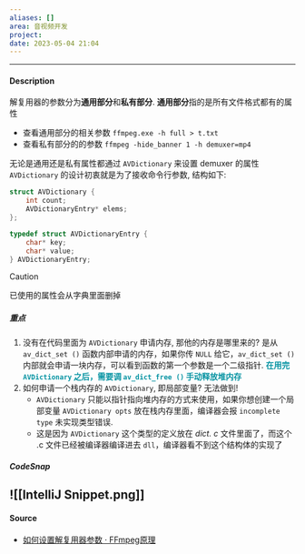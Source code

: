 ```yaml
---
aliases: []
area: 音视频开发
project: 
date: 2023-05-04 21:04
---
```

---
#### Description
解复用器的参数分为**通用部分**和**私有部分**. **通用部分**指的是所有文件格式都有的属性
- 查看通用部分的相关参数
    `ffmpeg.exe -h full > t.txt`
- 查看私有部分的的参数
    `ffmpeg -hide_banner 1 -h demuxer=mp4`

无论是通用还是私有属性都通过 `AVDictionary` 来设置 demuxer 的属性
`AVDictionary` 的设计初衷就是为了接收命令行参数, 结构如下:
```cpp
struct AVDictionary {
    int count;
    AVDictionaryEntry* elems;
};

typedef struct AVDictionaryEntry {
    char* key;
    char* value;
} AVDictionaryEntry;
```
> [!caution] 
> 已使用的属性会从字典里面删掉

##### 重点
1. 没有在代码里面为 `AVDictionary` 申请内存, 那他的内存是哪里来的?
    是从 `av_dict_set ()` 函数内部申请的内存，如果你传 `NULL` 给它，`av_dict_set ()` 内部就会申请一块内存，可以看到函数的第一个参数是一个二级指针.
    **<font color="#0593A2">在用完 `AVDictionary` 之后，需要调 `av_dict_free ()` 手动释放堆内存</font>**
1. 如何申请一个栈内存的 `AVDictionary`, 即局部变量?
    无法做到!
    -  `AVDictionary` 只能以指针指向堆内存的方式来使用，如果你想创建一个局部变量 `AVDictionary opts` 放在栈内存里面，编译器会报 `incomplete type` 未实现类型错误.
    - 这是因为 `AVDictionary` 这个类型的定义放在 *dict. c* 文件里面了，而这个 .c 文件已经被编译器编译进去 `dll`，编译器看不到这个结构体的实现了

##### CodeSnap
![[IntelliJ Snippet.png]]
---
#### Source
- [如何设置解复用器参数 · FFmpeg原理](https://ffmpeg.xianwaizhiyin.net/api-ffmpeg/demuxer_args.html)